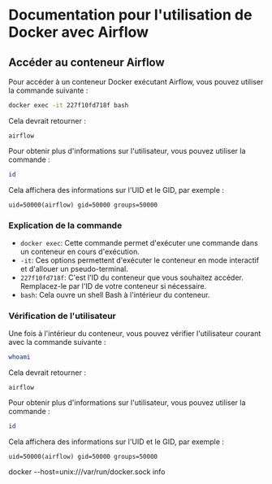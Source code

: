 # Documentation pour l'utilisation de Docker avec Airflow

## Accéder au conteneur Airflow

Pour accéder à un conteneur Docker exécutant Airflow, vous pouvez utiliser la commande suivante :

```bash
docker exec -it 227f10fd718f bash
```

Cela devrait retourner :

```
airflow
```

Pour obtenir plus d'informations sur l'utilisateur, vous pouvez utiliser la commande :

```bash
id
```

Cela affichera des informations sur l'UID et le GID, par exemple :

```
uid=50000(airflow) gid=50000 groups=50000
```

### Explication de la commande

- `docker exec`: Cette commande permet d'exécuter une commande dans un conteneur en cours d'exécution.
- `-it`: Ces options permettent d'exécuter le conteneur en mode interactif et d'allouer un pseudo-terminal.
- `227f10fd718f`: C'est l'ID du conteneur que vous souhaitez accéder. Remplacez-le par l'ID de votre conteneur si nécessaire.
- `bash`: Cela ouvre un shell Bash à l'intérieur du conteneur.

### Vérification de l'utilisateur

Une fois à l'intérieur du conteneur, vous pouvez vérifier l'utilisateur courant avec la commande suivante :

```bash
whoami
```

Cela devrait retourner :

```
airflow
```

Pour obtenir plus d'informations sur l'utilisateur, vous pouvez utiliser la commande :

```bash
id
```

Cela affichera des informations sur l'UID et le GID, par exemple :

```
uid=50000(airflow) gid=50000 groups=50000
```

docker --host=unix:///var/run/docker.sock info
